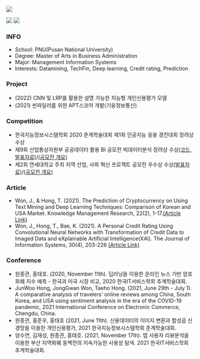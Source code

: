 <img src="https://capsule-render.vercel.app/api?type=Waving&color=auto&height=200&section=header&text=Profile&fontSize=90" />

<a href="https://www.python.org/" target="_blank"><img src="https://img.shields.io/badge/Python-3766AB?style=flat&logo=Python&logoColor=white"/></a>
<a href="https://www.r-project.org/" target="_blank"><img src="https://img.shields.io/badge/R-3766AB?style=flat&logo=RStudio&logoColor=white"/></a>

### INFO

- School: PNU(Pusan National University)
- Degree: Master of Arts in Business Administration
- Major: Management Information Systems
- Interests: Datamining, TechFin, Deep learning, Credit rating, Prediction

### Project
- (2022) CNN 및 LRP를 활용한 설명 가능한 지능형 개인신용평가 모델
- (2021) 씬파일러를 위한 APT스코어 개발(기웅정보통신)

### Competition
- 한국지능정보시스템학회 2020 춘계학술대회 제1회 인공지능 응용 경진대회 장려상 수상
- 제9회 산업통상자원부 공공데이터 활용 BI 공모전 빅데이터분석 장려상 수상[(코드, 발표자료)](https://github.com/JG-WON/Competition/tree/main/%EC%A0%9C9%ED%9A%8C%20%EC%82%B0%EC%97%85%ED%86%B5%EC%83%81%EC%9E%90%EC%9B%90%EB%B6%80%20%EA%B3%B5%EA%B3%B5%EB%8D%B0%EC%9D%B4%ED%84%B0%20%ED%99%9C%EC%9A%A9%20BI%20%EA%B3%B5%EB%AA%A8%EC%A0%84)/[(공모전 개요)](http://www.datacontest.kr/content/1)
- 제2회 연세대학교 주최 지역 산업, 사회 혁신 프로젝트 공모전 우수상 수상[(발표자료)](https://github.com/JG-WON/Competition/tree/main/%E1%84%8C%E1%85%A62%E1%84%92%E1%85%AC%20%E1%84%8B%E1%85%A7%E1%86%AB%E1%84%89%E1%85%A6%E1%84%83%E1%85%A2%E1%84%92%E1%85%A1%E1%86%A8%E1%84%80%E1%85%AD%20%E1%84%8C%E1%85%AE%E1%84%8E%E1%85%AC%20%E1%84%8C%E1%85%B5%E1%84%8B%E1%85%A7%E1%86%A8%20%E1%84%89%E1%85%A1%E1%86%AB%E1%84%8B%E1%85%A5%E1%86%B8%2C%20%E1%84%89%E1%85%A1%E1%84%92%E1%85%AC%20%E1%84%92%E1%85%A7%E1%86%A8%E1%84%89%E1%85%B5%E1%86%AB%20%E1%84%91%E1%85%B3%E1%84%85%E1%85%A9%E1%84%8C%E1%85%A6%E1%86%A8%E1%84%90%E1%85%B3%20%E1%84%80%E1%85%A9%E1%86%BC%E1%84%86%E1%85%A9%E1%84%8C%E1%85%A5%E1%86%AB)/[(공모전 개요)](https://gsi.yonsei.ac.kr/com/notice.asp?page=1&bidx=4194&gbn=A01&sfield=&gtxt=&bcate=&bgbn=R)

### Article
- Won, J., & Hong, T. (2021). The Prediction of Cryptocurrency on Using Text Mining and Deep Learning Techniques: Comparison of Korean and USA Market. Knowledge Management Research, 22(2), 1-17.[(Article Link)](https://www.kci.go.kr/kciportal/ci/sereArticleSearch/ciSereArtiView.kci?sereArticleSearchBean.artiId=ART002731960#listCita)
- Won, J., Hong, T., Bae, K. (2021). A Personal Credit Rating Using Convolutional Neural Networks with Transformation of Credit Data to Imaged Data and eXplainable Artificial Intelligence(XAI). The Journal of Information Systems, 30(4), 203-226 [(Article Link)](https://www.kci.go.kr/kciportal/ci/sereArticleSearch/ciSereArtiView.kci?sereArticleSearchBean.artiId=ART002799958)

### Conference
- 원종관, 홍태호. (2020, November 11th). 딥러닝을 이용한 온라인 뉴스 기반 암호화폐 지수 예측 - 한국과 미국 시장 비교, 2020 한국IT서비스학회 추계학술대회.
- JunWoo Hong, JongGwan Won, Taeho Hong. (2021, June 29th - July 1). A comparative analysis of travelers’ online reviews among China, South Korea, and USA using sentiment analysis in the era of the COVID-19 pandemic, 2021 International Conference on Electronic Commerce, Chengdu, China.
- 원종관, 홍준우, 홍태호 (2021, June 11th). 신용데이터의 이미지 변환과 합성곱 신경망을 이용한 개인신용평가, 2021 한국지능정보시스템학회 춘계학술대회.
- 양수연, 김재성, 원종관, 홍태호. (2021, November 17th). 앱 사용자 리뷰분석을 이용한 부산 지역화폐 동백전의 지속가능한 사용성 탐색. 2021 한국IT서비스학회 추계학술대회.
